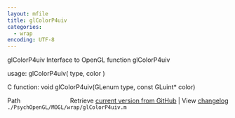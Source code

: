 ```yaml
---
layout: mfile
title: glColorP4uiv
categories:
  - wrap
encoding: UTF-8
---
```


glColorP4uiv  Interface to OpenGL function glColorP4uiv  

usage:  glColorP4uiv( type, color )  

C function:  void glColorP4uiv(GLenum type, const GLuint\* color)  


<div class="code_header" style="text-align:right;">
  <span style="float:left;">Path&nbsp;&nbsp;</span> <span class="counter">Retrieve <a href=
  "https://raw.github.com/Psychtoolbox-3/Psychtoolbox-3/beta/./PsychOpenGL/MOGL/wrap/glColorP4uiv.m">current version from GitHub</a> | View <a href=
  "https://github.com/Psychtoolbox-3/Psychtoolbox-3/commits/beta/./PsychOpenGL/MOGL/wrap/glColorP4uiv.m">changelog</a></span>
</div>
<div class="code">
  <code>./PsychOpenGL/MOGL/wrap/glColorP4uiv.m</code>
</div>
